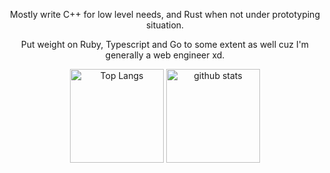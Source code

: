 <div align="center">
  
  Mostly write C++ for low level needs, and Rust when not under prototyping situation.
  
  Put weight on Ruby, Typescript and Go to some extent as well cuz I'm generally a web engineer xd.
  
  <img alt="Top Langs" height="150px" src="https://github-readme-stats-one-self.vercel.app/api?username=pseuxidal&show_icons=true&theme=dracula&count_private=true&border_color=574666" />
  <img alt="github stats" height="150px" src="https://github-readme-stats-one-self.vercel.app/api/top-langs/?username=pseuxidal&layout=compact&theme=dracula&border_color=574666" />
  
</div>
